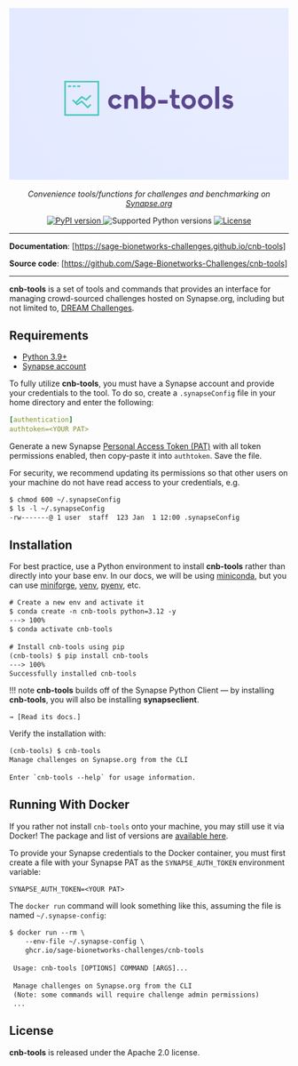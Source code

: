 ![cnb-tools](assets/cnb-tools.png)

<p align="center"><em>
  Convenience tools/functions for challenges and benchmarking on
  <a href="https://www.synapse.org" title="Synapse.org">Synapse.org</a>
</em></p>

<p align="center">
  <a href="https://pypi.org/project/cnb-tools/" title="cnb-tools on PyPI">
    <img alt="PyPI version" src="https://img.shields.io/pypi/v/cnb-tools?style=flat-square&logo=pypi&logoColor=white&color=%23679EC1">
  </a>
  <img alt="Supported Python versions" src="https://img.shields.io/badge/python-3.9 | 3.10 | 3.11 | 3.12-%23EB8231?style=flat-square&logo=python&logoColor=white">
  <a href="https://github.com/Sage-Bionetworks-Challenges/cnb-tools/blob/main/LICENSE" title="License">
    <img alt="License" src="https://img.shields.io/github/license/Sage-Bionetworks-Challenges/cnb-tools?style=flat-square&logo=github&color=%236DB56D">
  </a>
</p>

---

**Documentation**: [https://sage-bionetworks-challenges.github.io/cnb-tools]

**Source code**: [https://github.com/Sage-Bionetworks-Challenges/cnb-tools]

---

**cnb-tools** is a set of tools and commands that provides an interface
for managing crowd-sourced challenges hosted on Synapse.org, including
but not limited to, [DREAM Challenges].

## Requirements

- [Python 3.9+]
- [Synapse account]

To fully utilize **cnb-tools**, you must have a Synapse account and
provide your credentials to the tool.  To do so, create a `.synapseConfig`
file in your home directory and enter the following:

```yaml
[authentication]
authtoken=<YOUR PAT>
```

Generate a new Synapse [Personal Access Token (PAT)] with all token
permissions enabled, then copy-paste it into `authtoken`. Save the file.

For security, we recommend updating its permissions so that other
users on your machine do not have read access to your credentials, e.g.

<!-- termynal -->
```console
$ chmod 600 ~/.synapseConfig
$ ls -l ~/.synapseConfig
-rw-------@ 1 user  staff  123 Jan  1 12:00 .synapseConfig
```

## Installation

For best practice, use a Python environment to install **cnb-tools**
rather than directly into your base env.  In our docs, we will be
using [miniconda], but you can use [miniforge], [venv], [pyenv], etc.

<!-- termynal -->
```console
# Create a new env and activate it
$ conda create -n cnb-tools python=3.12 -y
---> 100%
$ conda activate cnb-tools

# Install cnb-tools using pip
(cnb-tools) $ pip install cnb-tools
---> 100%
Successfully installed cnb-tools
```

!!! note
    **cnb-tools** builds off of the Synapse Python Client — by
    installing **cnb-tools**, you will also be installing **synapseclient**.
    
    → [Read its docs.]

Verify the installation with:

<!-- termynal -->
```console
(cnb-tools) $ cnb-tools
Manage challenges on Synapse.org from the CLI

Enter `cnb-tools --help` for usage information.
```

## Running With Docker

If you rather not install `cnb-tools` onto your machine, you may still use it
via Docker!  The package and list of versions are [available here].

To provide your Synapse credentials to the Docker container, you must first
create a file with your Synapse PAT as the `SYNAPSE_AUTH_TOKEN` environment
variable:

```text
SYNAPSE_AUTH_TOKEN=<YOUR PAT>
```

The `docker run` command will look something like this, assuming the file is
named `~/.synapse-config`:

<!-- termynal -->
```console
$ docker run --rm \
    --env-file ~/.synapse-config \
    ghcr.io/sage-bionetworks-challenges/cnb-tools

 Usage: cnb-tools [OPTIONS] COMMAND [ARGS]...

 Manage challenges on Synapse.org from the CLI
 (Note: some commands will require challenge admin permissions)
 ...
```

## License

**cnb-tools** is released under the Apache 2.0 license.

[https://sage-bionetworks-challenges.github.io/cnb-tools]: https://sage-bionetworks-challenges.github.io/cnb-tools
[https://github.com/Sage-Bionetworks-Challenges/cnb-tools]: https://github.com/Sage-Bionetworks-Challenges/cnb-tools
[DREAM Challenges]: https://dreamchallenges.org/
[Python 3.9+]: https://www.python.org/downloads/
[Synapse account]: https://www.synapse.org/#!LoginPlace:0
[Personal Access Token (PAT)]: https://www.synapse.org/#!PersonalAccessTokens:
[miniconda]: https://docs.conda.io/projects/miniconda/en/latest/miniconda-install.html
[miniforge]: https://github.com/conda-forge/miniforge
[venv]: https://docs.python.org/3/library/venv.html
[pyenv]: https://github.com/pyenv/pyenv
[Read its docs.]: https://python-docs.synapse.org/
[available here]: https://github.com/Sage-Bionetworks-Challenges/cnb-tools/pkgs/container/cnb-tools
